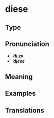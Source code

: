 # diese 
## Type 
## Pronunciation 
- _**ˈdiːzə**_ 
- _**ˈdjese**_ 
## Meaning 
## Examples 
## Translations 
